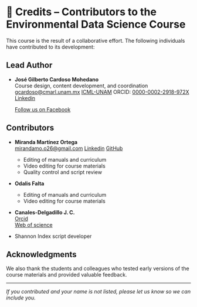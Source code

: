 # 🙌 Credits – Contributors to the Environmental Data Science Course

This course is the result of a collaborative effort. The following individuals have contributed to its development:

## Lead Author

- **José Gilberto Cardoso Mohedano**  
  Course design, content development, and coordination  
  [gcardoso@cmarl.unam.mx](mailto:gcardoso@cmarl.unam.mx)
  [ICML-UNAM](http://tiny.cc/gcardoso)
  ORCID: [0000-0002-2918-972X](https://orcid.org/0000-0002-2918-972X)
  [Linkedin](www.linkedin.com/in/gilbertocardosom)

  [Follow us on Facebook](https://www.facebook.com/share/16PGf94Qd7/)


## Contributors

- **Miranda Martínez Ortega**  
  [mirandamo.o26@gmail.com](mailto:mirandamo.o26@gmail.com)
  [Linkedin](https://www.linkedin.com/in/miranda-mart%C3%ADnez-a36111244/)
  [GitHub](https://github.com/mirandamtz)
    - Editing of manuals and curriculum  
    - Video editing for course materials
    - Quality control and script review


- **Odalis Falta**  
  - Editing of manuals and curriculum  
  - Video editing for course materials

-  **Canales-Delgadillo J. C.**  
[Orcid](https://orcid.org/0000-0002-2997-7849)  
[Web of science](https://www.webofscience.com/wos/author/record/AAF-2274-2020)
  - Shannon Index script developer


## Acknowledgments

We also thank the students and colleagues who tested early versions of the course materials and provided valuable feedback.

---

_If you contributed and your name is not listed, please let us know so we can include you._
